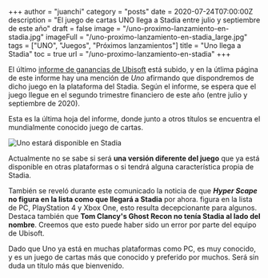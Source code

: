 +++
author = "juanchi"
category = "posts"
date = 2020-07-24T07:00:00Z
description = "El juego de cartas UNO llega a Stadia entre julio y septiembre de este año"
draft = false
image = "/uno-proximo-lanzamiento-en-stadia.jpg"
imageFull = "/uno-proximo-lanzamiento-en-stadia_large.jpg"
tags = ["UNO", "Juegos", "Próximos lanzamientos"]
title = "Uno llega a Stadia"
toc = true
url = "/uno-proximo-lanzamiento-en-stadia"
+++

El último <a class="u-anchor" href="https://ubistatic19-a.akamaihd.net/comsite_common/en-US/images/pressrelease_downloadablemm_20200722_034443_ubisoftfy21q1salesenglishfinal_tcm99-362891_tcm99-196733-32.pdf" target="_blank" rel="nofollow noopener">informe de ganancias de Ubisoft</a> está subido, y en la útlima página de este informe hay una mención de *Uno* afirmando que dispondremos de dicho juego en la plataforma del Stadia. Según el informe, se espera que el juego llegue en el segundo trimestre financiero de este año (entre julio y septiembre de 2020).

Esta es la última hoja del informe, donde junto a otros títulos se encuentra el mundialmente conocido juego de cartas. 

<img class="u-borderImage u-lazyload lazyload" loading="lazy" data-src="/uno-proximo-lanzamiento-en-stadia/ubisoftdinero.jpg" alt="Uno estará disponible en Stadia" title="Uno estará disponible en Stadia" />

Actualmente no se sabe si será **una versión diferente del juego** que ya está disponible en otras plataformas o si tendrá alguna característica propia de Stadia.

También se reveló durante este comunicado la noticia de que ***Hyper Scape* no figura en la lista como que llegará a Stadia** por ahora. figura en la lista de PC, PlayStation 4 y Xbox One, esto resulta decepcionante para algunos. Destaca también que **Tom Clancy's Ghost Recon no tenía Stadia al lado del nombre**. Creemos que esto puede haber sido un error por parte del equipo de Ubisoft. 

Dado que Uno ya está en muchas plataformas como PC, es muy conocido, y es un juego de cartas más que conocido y preferido por muchos. Será sin duda un título más que bienvenido.

